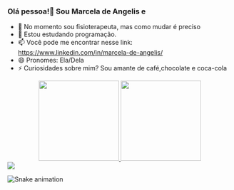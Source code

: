 ### Olá pessoa!👋 Sou Marcela de Angelis e 

- 🔭 No momento sou fisioterapeuta, mas como mudar é preciso
- 🌱 Estou estudando programação.
- 📫 Você pode me encontrar nesse link: https://www.linkedin.com/in/marcela-de-angelis/
- 😄 Pronomes: Ela/Dela
- ⚡ Curiosidades sobre mim? Sou amante de café,chocolate e coca-cola
<div align="center">
  <a href="https://github.com/rafaballerini">
  <img height="180em" src="https://github-readme-stats.vercel.app/api?username=Angelis2021&show_icons=true&theme=dracula&include_all_commits=true&count_private=true"/>
  <img height="180em" src="https://github-readme-stats.vercel.app/api/top-langs/?username=Angelis2021&layout=compact&langs_count=7&theme=dracula"/>
</div>
  
  <div> 
  <a href="https://www.linkedin.com/in/https://www.linkedin.com/in/marcela-de-angelis/" target="_blank"><img src="https://img.shields.io/badge/-LinkedIn-%230077B5?style=for-the-badge&logo=linkedin&logoColor=white" target="_blank"></a> 
 
  ![Snake animation](https://github.com/Angelis2021/blob/output/github-contribution-grid-snake.svg)
 
</div>


